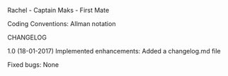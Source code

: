 Rachel - Captain
Maks   - First Mate

Coding Conventions: Allman notation

CHANGELOG

1.0 (18-01-2017)
Implemented enhancements:
Added a changelog.md file

Fixed bugs:
None